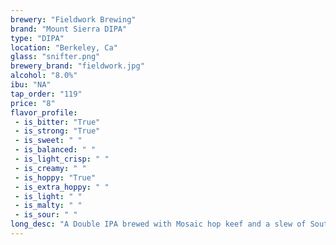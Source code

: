 ```yaml
---
brewery: "Fieldwork Brewing"
brand: "Mount Sierra DIPA"
type: "DIPA"
location: "Berkeley, Ca"
glass: "snifter.png"
brewery_brand: "fieldwork.jpg"
alcohol: "8.0%"
ibu: "NA"
tap_order: "119"
price: "8"
flavor_profile:
 - is_bitter: "True"
 - is_strong: "True"
 - is_sweet: " "
 - is_balanced: " "
 - is_light_crisp: " "
 - is_creamy: " "
 - is_hoppy: "True"
 - is_extra_hoppy: " "
 - is_light: " "
 - is_malty: " "
 - is_sour: " "
long_desc: "A Double IPA brewed with Mosaic hop keef and a slew of Southern Hemisphere hops (Waimea, Dr. Rudi, and Southern Cross). The hop blend creates a really pleasant blend of citrus, tropical fruit, and pine that envelops this mildly malty but ultimately chewy Double IPA."
---
```


